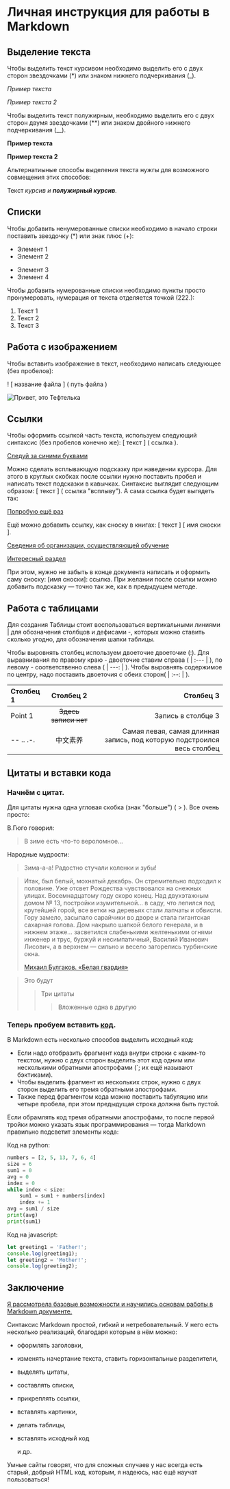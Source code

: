 # Личная инструкция для работы в Markdown

## Выделение текста

Чтобы выделить текст курсивом необходимо выделить его с двух сторон звездочками (*) или знаком нижнего подчеркивания (_).

*Пример текста*

_Пример текста 2_

Чтобы выделить текст полужирным, необходимо выделить его с двух сторон двумя звездочками (**) или знаком двойного нижнего подчеркивания (__).

**Пример текста**

__Пример текста 2__

Альтернатиыные способы выделения текста нужгы для возможного совмещения этих способов:

Текст _курсив и **полужирный курсив**._

## Списки

Чтобы добавить ненумерованные списки необходимо в начало строки поставить звездочку (*) или знак плюс (+):

* Элемент 1
* Элемент 2
+ Элемент 3
+ Элемент 4

Чтобы добавить нумерованные списки необходимо пункты просто пронумеровать, нумерация от текста отделяется точкой (222.):

1. Текст 1
2. Текст 2
3. Текст 3

## Работа с изображением

Чтобы вставить изображение в текст, необходимо написать следующее (без пробелов): 

! [ название файла ] ( путь файла )

![Привет, это Тефтелька](Teftelka.jpg)

## Ссылки

Чтобы оформить ссылкой часть текста, используем следующий синтаксис (без пробелов конечно же): [ текст ] ( ссылка ). 

[Следуй за синими буквами](https://gb.ru/company)

Можно сделать всплывающую подсказку при наведении курсора. Для этого в круглых скобках после ссылки нужно поставить пробел и написать текст подсказки в кавычках. Синтаксис выглядит следующим образом: [ текст ] ( ссылка "всплыву"). А сама ссылка будет выгядеть так:

[Попробую ещё раз](https://gb.ru/company "я стану программистом")

Ещё можно добавить ссылку, как сноску в книгах: [ текст ] [ имя сноски ]. 

[Сведения об организации, осуществляющей обучение][1]

[Интересный раздел][Point Two]

При этом, нужно не забыть в конце документа написать и оформить саму сноску: [имя сноски]: ссылка. При желании после ссылки можно добавить подсказку — точно так же, как в предыдущем методе.

[1]: https://gb.ru/aboutcompany

[Point Two]: https://gb.ru/aboutcompany_material_support "Как жаль("

## Работа с таблицами

Для создания Таблицы стоит воспользоваться вертикальными линиями | для обозначения столбцов и дефисами -, которых можно ставить сколько угодно, для обозначения шапки таблицы. 

Чтобы выровнять столбец используем двоеточие двоеточие (:). Для выравнивания по правому краю - двоеточие ставим справа ( | :--- | ), по левому - соответственно слева ( | ---: | ). Чтобы выровнять содержимое по центру, надо поставить двоеточия с обеих сторон( | :--: | ).

|Столбец 1|Столбец 2|Столбец 3|
|:-|:--------:|---:|
|Point 1| ~~Здесь записи нет~~ |Запись в столбце 3|
|-- .. .-.|中文素养|Самая левая, самая длинная запись, под которую подстроился весь столбец|

## Цитаты и вставки кода

### Начнём с цитат.

Для цитаты нужна одна угловая скобка (знак "больше") ( > ). Все очень просто:

В.Гюго говорил:
> В зиме есть что-то вероломное…


Народные мудрости:
> Зима-а-а! Радостно стучали коленки и зубы!

> Итак, был белый, мохнатый декабрь. Он стремительно подходил к половине. Уже отсвет Рождества​ чувствовался на снежных улицах. Восемнадцатому году скоро конец. Над двухэтажным домом № 13, постройки изумительной… в саду, что лепился под крутейшей горой, все ветки на деревьях стали лапчаты и обвисли. Гору замело, засыпало сарайчики во дворе и стала гигантская сахарная голова. Дом накрыло шапкой белого генерала, и в нижнем этаже… засветился слабенькими желтенькими огнями инженер и трус, буржуй и несимпатичный, Василий Иванович Лисович, а в верхнем — сильно и весело загорелись турбинские окна. 
>
>[Михаил Булгаков. «Белая гвардия»](https://www.culture.ru/materials/256095/5-citat-o-zime-iz-klassicheskikh-romanov?ysclid=lpprztgtn436498089)

>Это будут
>
>>Три цитаты
>>
>>>Вложенные одна в другую

### Теперь пробуем вставить [код](https://skillbox.ru/media/code/yazyk-razmetki-markdown-shpargalka-po-sintaksisu-s-primerami/?ysclid=lppm9ax6v0187933958#stk-18).

В Markdown есть несколько способов выделить исходный код:

- Если надо отобразить фрагмент кода внутри строки с каким-то текстом, нужно с двух сторон выделить этот код одним или несколькими обратными апострофами (`; их ещё называют бэктиками).
- Чтобы выделить фрагмент из нескольких строк, нужно с двух сторон выделить его тремя обратными апострофами.
- Также перед фрагментом кода можно поставить табуляцию или четыре пробела, при этом предыдущая строка должна быть пустой.

Если обрамлять код тремя обратными апострофами, то после первой тройки можно указать язык программирования — тогда Markdown правильно подсветит элементы кода:

Код на python:

```python
numbers = [2, 5, 13, 7, 6, 4]
size = 6
sum1 = 0
avg = 0
index = 0
while index < size:
    sum1 = sum1 + numbers[index]
    index += 1
avg = sum1 / size
print(avg)
print(sum1)
```
Код на javascript:

```javascript
let greeting1 = 'Father!';
console.log(greeting1);
let greeting2 = 'Mother!';
console.log(greeting2);
```

## Заключение

<u>Я рассмотрела базовые возможности и научились основам работы в Markdown документе.</u>

Синтаксис Markdown простой, гибкий и нетребовательный. У него есть несколько реализаций, благодаря которым в нём можно:

* оформлять заголовки,
* изменять начертание текста,
ставить горизонтальные разделители,
* выделять цитаты,
* составлять списки,
* прикреплять ссылки,
* вставлять картинки, 
* делать таблицы,
* вставлять исходный код 

    и др.

Умные сайты говорят, что для сложных случаев у нас всегда есть старый, добрый HTML код, которым, я надеюсь, нас ещё научат пользоваться!